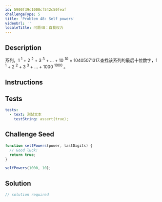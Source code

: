 ```yaml
---
id: 5900f39c1000cf542c50feaf
challengeType: 5
title: 'Problem 48: Self powers'
videoUrl: ''
localeTitle: 问题48：自我权力
---
```


## Description
<section id="description">系列，1 <sup>1</sup> + 2 <sup>2</sup> + 3 <sup>3</sup> + ... + 10 <sup>10</sup> = 10405071317.查找该系列的最后十位数字，1 <sup>1</sup> + 2 <sup>2</sup> + 3 <sup>3</sup> + ... + 1000 <sup>1000</sup> 。 </section>

## Instructions
<section id="instructions">
</section>

## Tests
<section id='tests'>

```yml
tests:
  - text: 測試文本
    testString: assert(true);

```

</section>

## Challenge Seed
<section id='challengeSeed'>

<div id='js-seed'>

```js
function selfPowers(power, lastDigits) {
  // Good luck!
  return true;
}

selfPowers(1000, 10);

```

</div>



</section>

## Solution
<section id='solution'>

```js
// solution required
```
</section>
